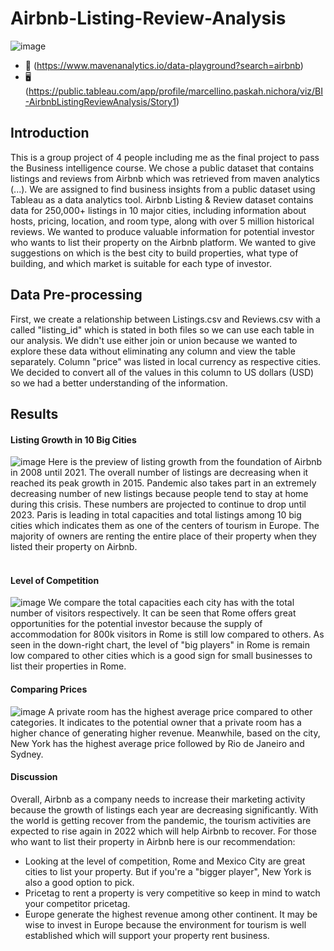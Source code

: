 # Airbnb-Listing-Review-Analysis
![image](https://user-images.githubusercontent.com/82467138/177321466-527d0e08-53dd-4555-b0c4-b9df4ed809cd.png)
* 📁 (https://www.mavenanalytics.io/data-playground?search=airbnb)
* 🖥️ (https://public.tableau.com/app/profile/marcellino.paskah.nichora/viz/BI-AirbnbListingReviewAnalysis/Story1)

## Introduction
This is a group project of 4 people including me as the final project to pass the Business intelligence course. We chose a public dataset that contains listings and reviews from Airbnb which was retrieved from maven analytics (...). We are assigned to find business insights from a public dataset using Tableau as a data analytics tool. Airbnb Listing & Review dataset contains data for 250,000+ listings in 10 major cities, including information about hosts, pricing, location, and room type, along with over 5 million historical reviews. 
We wanted to produce valuable information for potential investor who wants to list their property on the Airbnb platform. We wanted to give suggestions on which is the best city to build properties, what type of building, and which market is suitable for each type of investor.

## Data Pre-processing
First, we create a relationship between Listings.csv and Reviews.csv with a called "listing_id" which is stated in both files so we can use each table in our analysis. We didn't use either join or union because we wanted to explore these data without eliminating any column and view the table separately. Column "price" was listed in local currency as respective cities. We decided to convert all of the values in this column to US dollars (USD) so we had a better understanding of the information.

## Results
#### Listing Growth in 10 Big Cities
![image](https://user-images.githubusercontent.com/82467138/177352268-a4a3cdcd-ba01-4fb0-a84f-956818a0a7d0.png)
Here is the preview of listing growth from the foundation of Airbnb in 2008 until 2021. The overall number of listings are decreasing when it reached its peak growth in 2015. Pandemic also takes part in an extremely decreasing number of new listings because people tend to stay at home during this crisis. These numbers are projected to continue to drop until 2023. Paris is leading in total capacities and total listings among 10 big cities which indicates them as one of the centers of tourism in Europe. The majority of owners are renting the entire place of their property when they listed their property on Airbnb.
<br>
<br>
#### Level of Competition
![image](https://user-images.githubusercontent.com/82467138/177358067-ac427909-7ae9-4c9e-a6f8-2208a23ca3b1.png)
We compare the total capacities each city has with the total number of visitors respectively. It can be seen that Rome offers great opportunities for the potential investor because the supply of accommodation for 800k visitors in Rome is still low compared to others. As seen in the down-right chart, the level of "big players" in Rome is remain low compared to other cities which is a good sign for small businesses to list their properties in Rome.

#### Comparing Prices
![image](https://user-images.githubusercontent.com/82467138/177360404-8a1f8167-1c06-4577-b064-5b51f402048a.png)
A private room has the highest average price compared to other categories. It indicates to the potential owner that a private room has a higher chance of generating higher revenue. Meanwhile, based on the city, New York has the highest average price followed by Rio de Janeiro and Sydney.

#### Discussion
Overall, Airbnb as a company needs to increase their marketing activity because the growth of listings each year are decreasing significantly. With the world is getting recover from the pandemic, the tourism activities are expected to rise again in 2022 which will help Airbnb to recover. 
For those who want to list their property in Airbnb here is our recommendation:
* Looking at the level of competition, Rome and Mexico City are great cities to list your property. But if you're a "bigger player", New York is also a good option to pick.
* Pricetag to rent a property is very competitive so keep in mind to watch your competitor pricetag. 
* Europe generate the highest revenue among other continent. It may be wise to invest in Europe because the environment for tourism is well established which will support your property rent business.
